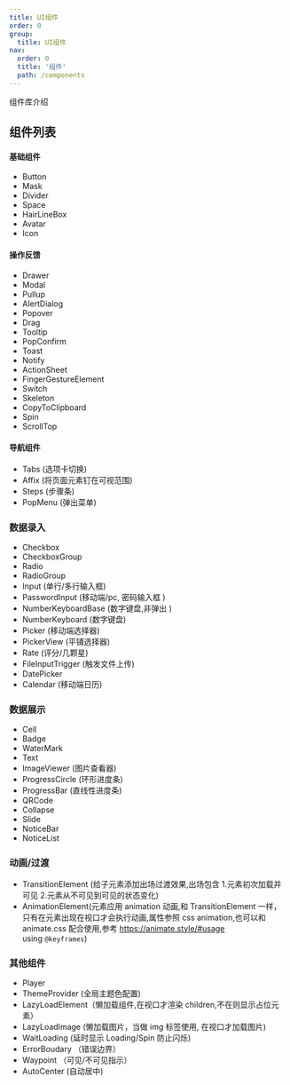 ```yaml
---
title: UI组件
order: 0
group:
  title: UI组件
nav:
  order: 0
  title: '组件'
  path: /components
---
```


组件库介绍

## 组件列表

#### 基础组件

- Button
- Mask
- Divider
- Space
- HairLineBox
- Avatar
- Icon

#### 操作反馈

- Drawer
- Modal
- Pullup
- AlertDialog
- Popover
- Drag
- Tooltip
- PopConfirm
- Toast
- Notify
- ActionSheet
- FingerGestureElement
- Switch
- Skeleton
- CopyToClipboard
- Spin
- ScrollTop

#### 导航组件

- Tabs (选项卡切换)
- Affix (将页面元素钉在可视范围)
- Steps (步骤条)
- PopMenu (弹出菜单)

### 数据录入

- Checkbox
- CheckboxGroup
- Radio
- RadioGroup
- Input (单行/多行输入框)
- PasswordInput (移动端/pc, 密码输入框 )
- NumberKeyboardBase (数字键盘,非弹出 )
- NumberKeyboard (数字键盘)
- Picker (移动端选择器)
- PickerView (平铺选择器)
- Rate (评分/几颗星)
- FileInputTrigger (触发文件上传)
- DatePicker
- Calendar (移动端日历)

### 数据展示

- Cell
- Badge
- WaterMark
- Text
- ImageViewer (图片查看器)
- ProgressCircle (环形进度条)
- ProgressBar (直线性进度条)
- QRCode
- Collapse
- Slide
- NoticeBar
- NoticeList

### 动画/过渡

- TransitionElement (给子元素添加出场过渡效果,出场包含 1.元素初次加载并可见 2.元素从不可见到可见的状态变化)
- AnimationElement(元素应用 animation 动画,和 TransitionElement 一样，只有在元素出现在视口才会执行动画,属性参照 css animation,也可以和 animate.css 配合使用,参考 https://animate.style/#usage using `@keyframes`)

### 其他组件

- Player
- ThemeProvider (全局主题色配置)
- LazyLoadElement（懒加载组件,在视口才渲染 children,不在则显示占位元素）
- LazyLoadImage (懒加载图片，当做 img 标签使用, 在视口才加载图片)
- WaitLoading (延时显示 Loading/Spin 防止闪烁)
- ErrorBoudary （错误边界）
- Waypoint （可见/不可见指示）
- AutoCenter (自动居中)
